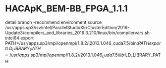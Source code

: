 # HACApK_BEM-BB_FPGA_1.1.1


detail branch
-recommend environment
source /usr/apps.sp3/isv/intel/ParallelStudioXE/ClusterEdition/2016-Update3/compilers_and_libraries_2016.3.210/linux/bin/compilervars.sh intel64
export PATH=/usr/apps.sp3/mpi/openmpi/1.8.2/i2013.1.046_cuda7.5/bin:$PATH
export LD_LIBRARY_PATH=/usr/apps.sp3/mpi/openmpi/1.8.2/i2013.1.046_cuda7.5/lib:$LD_LIBRARY_PATH
